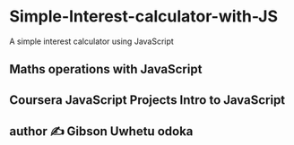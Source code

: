 # Simple-Interest-calculator-with-JS
A simple interest calculator using JavaScript
## Maths operations with JavaScript 
## Coursera JavaScript Projects Intro to JavaScript 

## author ✍️ Gibson Uwhetu odoka
